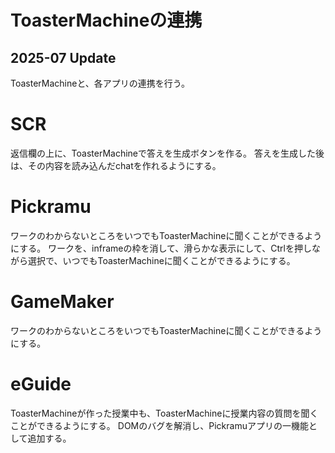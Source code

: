 # ToasterMachineの連携
## 2025-07 Update
ToasterMachineと、各アプリの連携を行う。
# SCR
返信欄の上に、ToasterMachineで答えを生成ボタンを作る。
答えを生成した後は、その内容を読み込んだchatを作れるようにする。
# Pickramu
ワークのわからないところをいつでもToasterMachineに聞くことができるようにする。
ワークを、inframeの枠を消して、滑らかな表示にして、Ctrlを押しながら選択で、いつでもToasterMachineに聞くことができるようにする。
# GameMaker
ワークのわからないところをいつでもToasterMachineに聞くことができるようにする。

# eGuide
ToasterMachineが作った授業中も、ToasterMachineに授業内容の質問を聞くことができるようにする。
DOMのバグを解消し、Pickramuアプリの一機能として追加する。